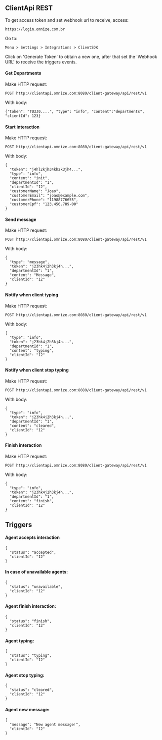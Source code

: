 ## ClientApi REST
To get access token and set webhook url to receive, access:

    https://login.omnize.com.br

Go to:

    Menu > Settings > Integrations > ClientSDK 
    
Click on 'Generate Token' to obtain a new one, after that set the 'Webhook URL' to receive the triggers events.  

#### Get Departments
Make HTTP request:

    POST http://clientapi.omnize.com:8080/client-gateway/api/rest/v1

With body:

    {"token": "TU3J0....", "type": "info", "content":"departments", "clientId": 123}
   
#### Start interaction
Make HTTP request:

    POST http://clientapi.omnize.com:8080/client-gateway/api/rest/v1

With body:

    {
      "token": "j4hl2kjh34kh2k3jh4...",
      "type": "info",
      "content": "init",
      "departmentId": "1",
      "clientId": "12",
      "customerName": "Joao",
      "customerEmail": "joao@example.com",
      "customerPhone": "11988776655",
      "customerCpf": "123.456.789-00"
    }

#### Send message
Make HTTP request:

    POST http://clientapi.omnize.com:8080/client-gateway/api/rest/v1

With body:

    {
      "type": "message",
      "token": "j23hk4j2h3kj4h...",
      "departmentId": "1",
      "content": "Message",
      "clientId": "12"
    }

#### Notify when client typing      
Make HTTP request:

    POST http://clientapi.omnize.com:8080/client-gateway/api/rest/v1

With body:

    {
      "type": "info",
      "token": "j23hk4j2h3kj4h...",
      "departmentId": "1",
      "content": "typing",
      "clientId": "12"
    }

#### Notify when client stop typing
Make HTTP request:

    POST http://clientapi.omnize.com:8080/client-gateway/api/rest/v1

With body:

    {
      "type": "info",
      "token": "j23hk4j2h3kj4h...",
      "departmentId": "1",
      "content": "cleared",
      "clientId": "12"
    }

#### Finish interaction
Make HTTP request:

    POST http://clientapi.omnize.com:8080/client-gateway/api/rest/v1

With body:

    {
      "type": "info",
      "token": "j23hk4j2h3kj4h...",
      "departmentId": "1",
      "content": "finish",
      "clientId": "12"
    }


## Triggers

#### Agent accepts interaction

    {
      "status": "accepted",
      "clientId": "12"
    }

#### In case of unavailable agents:

    {
      "status": "unavailable",
      "clientId": "12"
    }

####  Agent finish interaction:

    {
      "status": "finish",
      "clientId": "12"
    }

####  Agent typing:

    {
      "status": "typing",
      "clientId": "12"
    }

####  Agent stop typing:

    {
      "status": "cleared",
      "clientId": "12"
    }

#### Agent new message:

    {
      "message": "New agent message!",
      "clientId": "12"
    }
